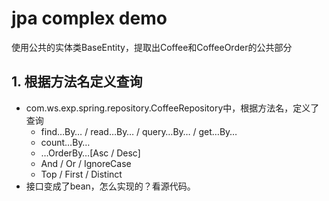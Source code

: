 # jpa complex demo

使用公共的实体类BaseEntity，提取出Coffee和CoffeeOrder的公共部分

## 1. 根据方法名定义查询

- com.ws.exp.spring.repository.CoffeeRepository中，根据方法名，定义了查询
  - find…By… / read…By… / query…By… / get…By…
  - count…By…
  - …OrderBy…[Asc / Desc]
  - And / Or / IgnoreCase
  - Top / First / Distinct
- 接口变成了bean，怎么实现的？看源代码。